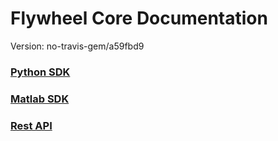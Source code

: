 # Flywheel Core Documentation
Version: no-travis-gem/a59fbd9

### [Python SDK](python/)

### [Matlab SDK](matlab/)

### [Rest API](swagger/index.html)

